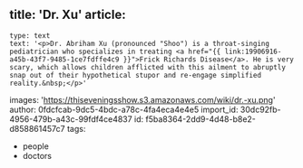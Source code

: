 title: 'Dr. Xu'
article:
  -
    type: text
    text: '<p>Dr. Abriham Xu (pronounced "Shoo") is a throat-singing pediatrician who specializes in treating <a href="{{ link:19906916-a45b-43f7-9485-1ce7fdffe4c9 }}">Frick Richards Disease</a>. He is very scary, which allows children afflicted with this ailment to abruptly snap out of their hypothetical stupor and re-engage simplified reality.&nbsp;</p>'
images: 'https://thiseveningsshow.s3.amazonaws.com/wiki/dr.-xu.png'
author: 0fdcfcab-9dc5-4bdc-a78c-4fa4eca4e4e5
import_id: 30dc92fb-4956-479b-a43c-99fdf4ce4837
id: f5ba8364-2dd9-4d48-b8e2-d858861457c7
tags:
  - people
  - doctors
